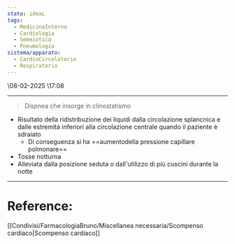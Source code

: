 ```yaml
---
stato: ideaL
tags:
  - MedicinaInterna
  - Cardiologia
  - Semeiotica
  - Pneumologia
sistema/apparato:
  - CardioCircolatorio
  - Respiratorio
---
```

\08-02-2025 \17:08

--- 

> Dispnea che insorge in clinostatismo

- Risultato della ridistribuzione dei liquidi dalla circolazione splancnica e dalle estremità inferiori alla circolazione centrale quando il paziente è sdraiato
	- Di conseguenza si ha ==aumentodella pressione capillare polmonare==
- Tosse notturna
- Alleviata dalla posizione seduta o dall'utilizzo di più cuscini durante la notte
















--- 
# Reference:
[[Condivisi/FarmacologiaBruno/Miscellanea necessaria/Scompenso cardiaco|Scompenso cardiaco]]
